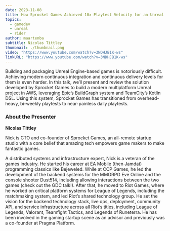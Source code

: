 ```yaml
---
date: 2023-11-08
title: How Sprocket Games Achieved 10x Playtest Velocity for an Unreal Engine Game
topics:
  - gamedev
  - unreal
  - rider
author: maartenba
subtitle: Nicolas Tittley
thumbnail: ./thumbnail.png
video: "https://www.youtube.com/watch?v=3NDHJB1K-ws"
linkURL: "https://www.youtube.com/watch?v=3NDHJB1K-ws"
---
```


Building and packaging Unreal Engine-based games is notoriously difficult. Achieving modern continuous integration and continuous delivery levels for them is even harder. In this talk, we’ll present and review the solution developed by Sprocket Games to build a modern multiplatform Unreal project in AWS, leveraging Epic’s BuildGraph system and TeamCity’s Kotlin DSL. Using this system, Sprocket Games has transitioned from overhead-heavy, bi-weekly playtests to near-painless daily playtests.

### About the Presenter

**Nicolas Tittley**

Nick is CTO and co-founder of Sprocket Games, an all-remote startup studio with a core belief that amazing tech empowers game makers to make fantastic games.

A distributed systems and infrastructure expert, Nick is a veteran of the games industry. He started his career at EA Mobile (then Jamdat) programming classics like Bejeweled. While at CCP Games, he led the development of the backend systems for the MMORPG Eve Online and the console shooter Dust514, including allowing interactions between the two games (check out the GDC talk!). After that, he moved to Riot Games, where he worked on critical platform systems for League of Legends, including the matchmaking system, and led Riot’s shared technology group. He set the vision for the backend technology stack, live ops, deployment, community API, and service infrastructure across all Riot’s titles, including League of Legends, Valorant, Teamfight Tactics, and Legends of Runeterra. He has been involved in the gaming startup scene as an advisor and previously was a co-founder at Pragma Platform.
